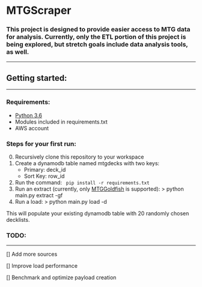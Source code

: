 # MTGScraper

### This project is designed to provide easier access to MTG data for analysis.  Currently, only the ETL portion of this project is being explored, but stretch goals include data analysis tools, as well.
---

## Getting started:
---

### Requirements:
  - [Python 3.6](http://www.python.org/)
  - Modules included in requirements.txt
  - AWS account

### Steps for your first run:
  0. Recursively clone this repository to your workspace
  0. Create a dynamodb table named mtgdecks with two keys:
     - Primary: deck_id
     - Sort Key: row_id
  0. Run the command: <code> pip install -r requirements.txt </code>
  0. Run an extract (currently, only [MTGGoldfish](http://www.mtggoldfish.com/) is supported):
    > python main.py extract -gf
  4. Run a load:
    > python main.py load -d

This will populate your existing dynamodb table with 20 randomly chosen decklists.

### TODO:
--- 
[] Add more sources

[] Improve load performance

[] Benchmark and optimize payload creation